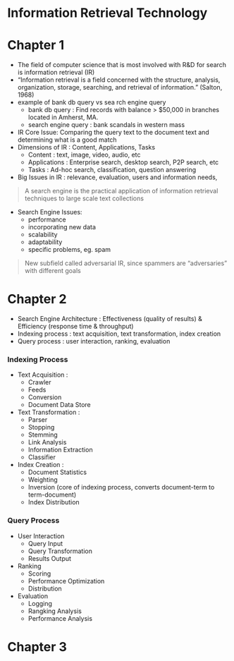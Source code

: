 # Information  Retrieval Technology
# Chapter 1
- The field of computer science that is most involved with R&D for search is information retrieval (IR)
- “Information retrieval is a field concerned with the structure, analysis, organization, storage, searching, and retrieval of information.” (Salton, 1968)
- example of bank db query vs sea rch engine query
	- bank db query : Find records with balance > $50,000 in branches located in Amherst, MA.
	- search engine query : bank scandals in western mass
- IR Core Issue: Comparing the query text to the document text and determining what is a good match
- Dimensions of IR : Content, Applications, Tasks
	- Content : text, image, video, audio, etc
	- Applications : Enterprise search, desktop search, P2P search, etc
	- Tasks : Ad-hoc search, classification, question answering
- Big Issues in IR : relevance, evaluation, users and information needs, 

>A search engine is the practical application of information retrieval techniques to large scale text collections

- Search Engine Issues: 
	- performance
	- incorporating new data
	- scalability
	- adaptability
	- specific problems, eg. spam

>New subfield called adversarial IR, since spammers are “adversaries” with different goals

# Chapter 2

- Search Engine Architecture : Effectiveness (quality of results) & Efficiency (response time & throughput)
- Indexing process : text acquisition, text transformation, index creation
- Query process : user interaction, ranking, evaluation

### Indexing Process
- Text Acquisition :
	- Crawler
	- Feeds
	- Conversion
	- Document Data Store
- Text Transformation :
	- Parser
	- Stopping
	- Stemming
	- Link Analysis
	- Information Extraction
	- Classifier
- Index Creation : 
	- Document Statistics
	- Weighting
	- Inversion (core of indexing process, converts document-term to term-document)
	- Index Distribution

### Query Process
- User Interaction
	- Query Input
	- Query Transformation
	- Results Output
- Ranking
	- Scoring
	- Performance Optimization
	- Distribution
- Evaluation
	- Logging
	- Rangking Analysis
	- Performance Analysis

# Chapter 3
